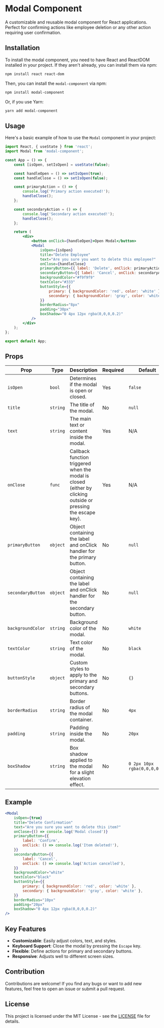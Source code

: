 
# Modal Component

A customizable and reusable modal component for React applications. Perfect for confirming actions like employee deletion or any other action requiring user confirmation.


## Installation

To install the modal component, you need to have React and ReactDOM installed in your project. If they aren't already, you can install them via npm:

```bash
npm install react react-dom
```

Then, you can install the `modal-component` via npm:

```bash
npm install modal-component
```

Or, if you use Yarn:

```bash
yarn add modal-component
```

## Usage

Here's a basic example of how to use the `Modal` component in your project:

```jsx
import React, { useState } from 'react';
import Modal from 'modal-component';

const App = () => {
    const [isOpen, setIsOpen] = useState(false);

    const handleOpen = () => setIsOpen(true);
    const handleClose = () => setIsOpen(false);

    const primaryAction = () => {
        console.log('Primary action executed!');
        handleClose();
    };

    const secondaryAction = () => {
        console.log('Secondary action executed!');
        handleClose();
    };

    return (
        <div>
            <button onClick={handleOpen}>Open Modal</button>
            <Modal
                isOpen={isOpen}
                title="Delete Employee"
                text="Are you sure you want to delete this employee?"
                onClose={handleClose}
                primaryButton={{ label: 'Delete', onClick: primaryAction }}
                secondaryButton={{ label: 'Cancel', onClick: secondaryAction }}
                backgroundColor="#f9f9f9"
                textColor="#333"
                buttonStyle={{
                    primary: { backgroundColor: 'red', color: 'white' },
                    secondary: { backgroundColor: 'gray', color: 'white' },
                }}
                borderRadius="8px"
                padding="30px"
                boxShadow="0 4px 12px rgba(0,0,0,0.2)"
            />
        </div>
    );
};

export default App;
```

## Props

| Prop              | Type     | Description                                                                                                                                      | Required | Default           |
|-------------------|----------|--------------------------------------------------------------------------------------------------------------------------------------------------|----------|-------------------|
| `isOpen`          | `bool`   | Determines if the modal is open or closed.                                                                                                       | Yes      | `false`           |
| `title`           | `string` | The title of the modal.                                                                                                                          | No       | `null`            |
| `text`            | `string` | The main text or content inside the modal.                                                                                                       | Yes      | N/A               |
| `onClose`         | `func`   | Callback function triggered when the modal is closed (either by clicking outside or pressing the escape key).                                     | Yes      | N/A               |
| `primaryButton`   | `object` | Object containing the label and onClick handler for the primary button.                                                                           | No       | `null`            |
| `secondaryButton` | `object` | Object containing the label and onClick handler for the secondary button.                                                                         | No       | `null`            |
| `backgroundColor` | `string` | Background color of the modal.                                                                                                                   | No       | `white`           |
| `textColor`       | `string` | Text color of the modal.                                                                                                                         | No       | `black`           |
| `buttonStyle`     | `object` | Custom styles to apply to the primary and secondary buttons.                                                                                     | No       | `{}`              |
| `borderRadius`    | `string` | Border radius of the modal container.                                                                                                            | No       | `4px`             |
| `padding`         | `string` | Padding inside the modal.                                                                                                                        | No       | `20px`            |
| `boxShadow`       | `string` | Box shadow applied to the modal for a slight elevation effect.                                                                                    | No       | `0 2px 10px rgba(0,0,0,0.1)` |

## Example

```jsx
<Modal
    isOpen={true}
    title="Delete Confirmation"
    text="Are you sure you want to delete this item?"
    onClose={() => console.log('Modal closed')}
    primaryButton={{
        label: 'Confirm',
        onClick: () => console.log('Item deleted!'),
    }}
    secondaryButton={{
        label: 'Cancel',
        onClick: () => console.log('Action cancelled'),
    }}
    backgroundColor="white"
    textColor="black"
    buttonStyle={{
        primary: { backgroundColor: 'red', color: 'white' },
        secondary: { backgroundColor: 'gray', color: 'white' },
    }}
    borderRadius="10px"
    padding="20px"
    boxShadow="0 4px 12px rgba(0,0,0,0.2)"
/>
```

## Key Features

- **Customizable**: Easily adjust colors, text, and styles.
- **Keyboard Support**: Close the modal by pressing the `Escape` key.
- **Flexible**: Define actions for primary and secondary buttons.
- **Responsive**: Adjusts well to different screen sizes.

## Contribution

Contributions are welcome! If you find any bugs or want to add new features, feel free to open an issue or submit a pull request.

## License

This project is licensed under the MIT License - see the [LICENSE](LICENSE) file for details.

